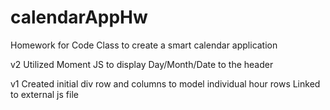 # calendarAppHw
Homework for Code Class to create a smart calendar application

v2
Utilized Moment JS to display Day/Month/Date to the header

v1
Created initial div row and columns to model individual hour rows
Linked to external js file